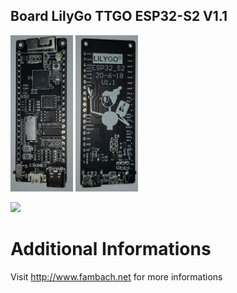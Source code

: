 ## Board LilyGo TTGO ESP32-S2 V1.1

<img src="./img/20201023_003500.jpg" width="100" height="250"/><nobr>
<img src="./img/20201023_003511.jpg" width="100" Height="250"/>
  
<img src="https://user-images.githubusercontent.com/25348566/101335486-8ea04b00-3879-11eb-816f-1f3db5f98555.JPG">

# Additional Informations
Visit http://www.fambach.net for more informations
